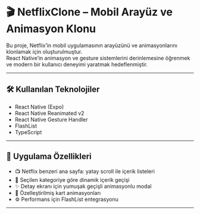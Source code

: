 # 🎬 NetflixClone – Mobil Arayüz ve Animasyon Klonu

Bu proje, Netflix’in mobil uygulamasının arayüzünü ve animasyonlarını klonlamak için oluşturulmuştur.  
React Native’in animasyon ve gesture sistemlerini derinlemesine öğrenmek ve modern bir kullanıcı deneyimi yaratmak hedeflenmiştir.

---

## 🛠️ Kullanılan Teknolojiler

- React Native (Expo)
- React Native Reanimated v2
- React Native Gesture Handler
- FlashList
- TypeScript

---

## 🚀 Uygulama Özellikleri

- 📺 Netflix benzeri ana sayfa: yatay scroll ile içerik listeleri  
- 🔄 Seçilen kategoriye göre dinamik içerik geçişi  
- ✨ Detay ekranı için yumuşak geçişli animasyonlu modal  
- 🎯 Özelleştirilmiş kart animasyonları  
- ⚙️ Performans için FlashList entegrasyonu

---